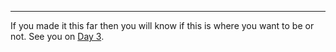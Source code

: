 ---



If you made it this far then you will know if this is where you want to be or not. See you on [Day 3](day03.md).  
